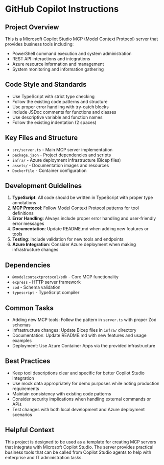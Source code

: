 # GitHub Copilot Instructions

## Project Overview
This is a Microsoft Copilot Studio MCP (Model Context Protocol) server that provides business tools including:
- PowerShell command execution and system administration
- REST API interactions and integrations  
- Azure resource information and management
- System monitoring and information gathering

## Code Style and Standards
- Use TypeScript with strict type checking
- Follow the existing code patterns and structure
- Use proper error handling with try-catch blocks
- Include JSDoc comments for functions and classes
- Use descriptive variable and function names
- Follow the existing indentation (2 spaces)

## Key Files and Structure
- `src/server.ts` - Main MCP server implementation
- `package.json` - Project dependencies and scripts
- `infra/` - Azure deployment infrastructure (Bicep files)
- `assets/` - Documentation images and resources
- `Dockerfile` - Container configuration

## Development Guidelines
1. **TypeScript**: All code should be written in TypeScript with proper type annotations
2. **MCP Protocol**: Follow Model Context Protocol patterns for tool definitions
3. **Error Handling**: Always include proper error handling and user-friendly error messages
4. **Documentation**: Update README.md when adding new features or tools
5. **Testing**: Include validation for new tools and endpoints
6. **Azure Integration**: Consider Azure deployment when making infrastructure changes

## Dependencies
- `@modelcontextprotocol/sdk` - Core MCP functionality
- `express` - HTTP server framework
- `zod` - Schema validation
- `typescript` - TypeScript compiler

## Common Tasks
- Adding new MCP tools: Follow the pattern in `server.ts` with proper Zod schemas
- Infrastructure changes: Update Bicep files in `infra/` directory
- Documentation: Update README.md with new features and usage examples
- Deployment: Use Azure Container Apps via the provided infrastructure

## Best Practices
- Keep tool descriptions clear and specific for better Copilot Studio integration
- Use mock data appropriately for demo purposes while noting production requirements
- Maintain consistency with existing code patterns
- Consider security implications when handling external commands or APIs
- Test changes with both local development and Azure deployment scenarios

## Helpful Context
This project is designed to be used as a template for creating MCP servers that integrate with Microsoft Copilot Studio. The server provides practical business tools that can be called from Copilot Studio agents to help with enterprise and IT administration tasks.